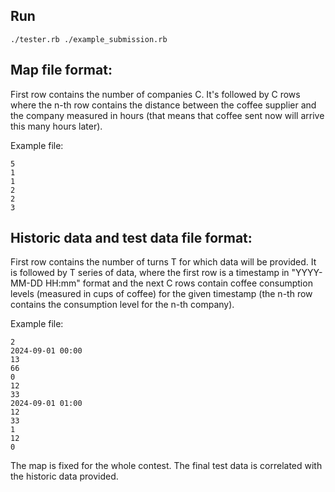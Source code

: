 ## Run
```
./tester.rb ./example_submission.rb
```

## Map file format:
First row contains the number of companies C. It's followed by C rows where the n-th row contains
the distance between the coffee supplier and the company measured in hours (that means that coffee
sent now will arrive this many hours later).

Example file:
```
5
1
1
2
2
3
```

## Historic data and test data file format:
First row contains the number of turns T for which data will be provided. It is followed by T
series of data, where the first row is a timestamp in "YYYY-MM-DD HH:mm" format and the next C rows contain
coffee consumption levels (measured in cups of coffee) for the given timestamp (the n-th row contains
the consumption level for the n-th company).

Example file:
```
2
2024-09-01 00:00
13
66
0
12
33
2024-09-01 01:00
12
33
1
12
0
```

The map is fixed for the whole contest. The final test data is correlated with the historic data provided.
